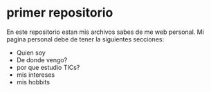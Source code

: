 # primer repositorio

En este repositorio estan mis archivos sabes de me web personal. Mi pagina personal debe de tener la siguientes secciones:
-   Quien soy
-   De donde vengo?
-   por que estudio TICs?
-   mis intereses
-   mis hobbits
